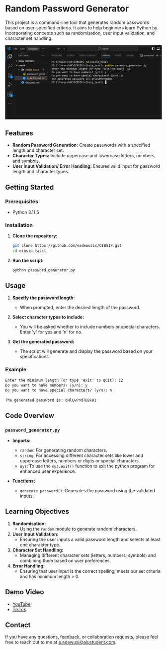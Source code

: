 # Random Password Generator

This project is a command-line tool that generates random passwords based on user-specified criteria. It aims to help beginners learn Python by incorporating concepts such as randomisation, user input validation, and character set handling.

![Password Generator Terminal](./images/image.png)

## Features

- **Random Password Generation:** Create passwords with a specified length and character set.
- **Character Types:** Include uppercase and lowercase letters, numbers, and symbols.
- **User Input Validation/ Error Handling:** Ensures valid input for password length and character types.

## Getting Started

### Prerequisites

- Python 3.11.5

### Installation

1. **Clone the repository:**

   ```bash
   git clone https://github.com/eadewusic/OIBSIP.git
   cd oibsip_task1
   ```

2. **Run the script:**
   ```bash
   python password_generator.py
   ```

## Usage

1. **Specify the password length:**

   - When prompted, enter the desired length of the password.

2. **Select character types to include:**

   - You will be asked whether to include numbers or special characters. Enter 'y' for yes and 'n' for no.

3. **Get the generated password:**
   - The script will generate and display the password based on your specifications.

### Example

```
Enter the minimum length (or type 'exit' to quit): 12
Do you want to have numbers? (y/n): y
Do you want to have special characters? (y/n): n

The generated password is: qHlCwPndTDBkH1
```

## Code Overview

### `password_generator.py`

- **Imports:**

  - `random`: For generating random characters.
  - `string`: For accessing different character sets like lower and uppercase letters, numbers or digits or special characters.
  - `sys`: To use the `sys.exit()` function to exit the python program for enhanced user experience.

- **Functions:**
  - `generate_password()`: Generates the password using the validated inputs.

## Learning Objectives

1. **Randomisation:**
   - Using the `random` module to generate random characters.
2. **User Input Validation:**
   - Ensuring the user inputs a valid password length and selects at least one character type.
3. **Character Set Handling:**
   - Managing different character sets (letters, numbers, symbols) and combining them based on user preferences.
4. **Error Handling:**
   - Ensuring that user input is the correct spelling, meets our set criteria and has minimum length > 0.

## Demo Video

- [YouTube](https://youtu.be/7uCQfN4d4Bk?si=lZhU2vQxZsxK-IAf)
- [TikTok](https://www.tiktok.com/@climiradiroberts/video/7378191496161365253?_t=8n3J68HrTwT&_r=1).

## Contact

If you have any questions, feedback, or collaboration requests, please feel free to reach out to me at [e.adewusi@alustudent.com](mailto:e.adewusi@alustudent.com).
